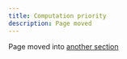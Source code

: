 ```yaml
---
title: Computation priority
description: Page moved
---
```


Page moved into [another section](/en/explanation/computation-priority)

